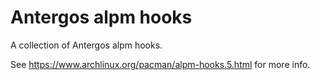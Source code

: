 # Antergos alpm hooks

A collection of Antergos alpm hooks.

See https://www.archlinux.org/pacman/alpm-hooks.5.html for more info.
